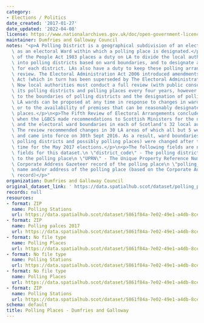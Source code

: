 ```yaml
---
category:
- Elections / Politics
date_created: '2017-01-27'
date_updated: '2022-04-08'
license: https://www.nationalarchives.gov.uk/doc/open-government-licence/version/3/
maintainer: Dumfries and Galloway Council
notes: "<p>A Polling District is a geographical subdivision of an electoral area such\
  \ as an electoral Ward within which a polling place is designated.</p>\n<p>The Representation\
  \ of the People Act 1983 places a duty on LA to divide the local authority area\
  \ into polling districts based on ward boundaries, and to designate a polling place\
  \ for each district. LAs also have a duty to keep these polling arrangements under\
  \ review. The Electoral Administration Act 2006 introduced amendments to the 1983\
  \ Act (which in turn has been superseded by The Electoral Administration Act 2013).\
  \ Now local authorities must conduct a full review (with public consultation) of\
  \ its polling districts and polling places every four years, however adjustments\
  \ to the boundaries of polling districts and the designation of polling places within\
  \ LA wards can be proposed at any time in response to changes in ward boundaries\
  \ or to the availability of premises that can be reasonably designated as polling\
  \ places.</p>\n<p>The Fifth Review of Electoral Arrangements concluded in May 2016\
  \ when the LGBCS made recommendations to Scottish Ministers for the number of Councillors\
  \ and the electoral ward boundaries in each of Scotland's 32 local authorities.\
  \ The review recommended changes in 30 LA areas of which all but 5 were accepted\
  \ and came into force on 30th Sept 2016. As a result, ward boundaries (and therefore\
  \ polling districts and possibly polling places) were changed after this date in\
  \ time for the May 2017 elections.</p>\n<p>The following fields are now MANDATORY\
  \ fields for this dataset.\n \"district_code\" - The polling district code linked\
  \ to the polling place\n \"UPRN\" - The Unique Property Reference Number for the\
  \ Corporate Address Gazeteer record of the polling place\n \"polling_place\" - The\
  \ name and/or address of the polling place (based on the Corporate Address Gazeteer\
  \ record)</p>"
organization: Dumfries and Galloway Council
original_dataset_link: ' https://data.spatialhub.scot/dataset/polling_places-dg'
records: null
resources:
- format: ZIP
  name: Polling Stations
  url: https://data.spatialhub.scot/dataset/5861f84a-7e02-49e1-a4db-8ce36ecaa57e/resource/1bf08f83-f281-49f0-b297-bd85b4f723bd/download/pollingstations201754171.zip
- format: ZIP
  name: Polling palces 2017
  url: https://data.spatialhub.scot/dataset/5861f84a-7e02-49e1-a4db-8ce36ecaa57e/resource/e6a45866-3916-46be-98e0-966b0a6176ef/download/pollingstations2017point.zip
- format: No file type
  name: Polling Places
  url: https://data.spatialhub.scot/dataset/5861f84a-7e02-49e1-a4db-8ce36ecaa57e/resource/9169f46c-1f54-4082-8ec9-deff61ba11c7/download/polling_stations.geojson
- format: No file type
  name: Polling Stations
  url: https://data.spatialhub.scot/dataset/5861f84a-7e02-49e1-a4db-8ce36ecaa57e/resource/50ed8065-39bb-40c9-a098-db41a92960a3/download/polling_stations_221119.geojson
- format: No file type
  name: Polling Places
  url: https://data.spatialhub.scot/dataset/5861f84a-7e02-49e1-a4db-8ce36ecaa57e/resource/a44a9ea2-72d3-44cf-ad11-e10c933ec24e/download/polling_places_dgc_010421.geojson
- format: ZIP
  name: Polling Stations
  url: https://data.spatialhub.scot/dataset/5861f84a-7e02-49e1-a4db-8ce36ecaa57e/resource/3e4066de-53dd-4bc7-906a-29da81147659/download/dgc_polling_places.zip
schema: default
title: Polling Places - Dumfries and Galloway
---
```

